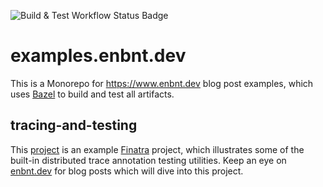 ![Build & Test Workflow Status Badge](https://github.com/enbnt/examples.enbnt.dev/actions/workflows/main.yml/badge.svg)

# examples.enbnt.dev
This is a Monorepo for https://www.enbnt.dev blog post examples, which uses
[Bazel](https://www.bazel.io) to build and test all artifacts.

## tracing-and-testing
This [project](https://github.com/enbnt/examples.enbnt.dev/tree/main/tracing-and-testing)
is an example [Finatra](https://www.github.com/twitter/finatra)
project, which illustrates some of the built-in distributed trace annotation
testing utilities. Keep an eye on [enbnt.dev](https://www.enbnt.dev) for blog 
posts which will dive into this project.
